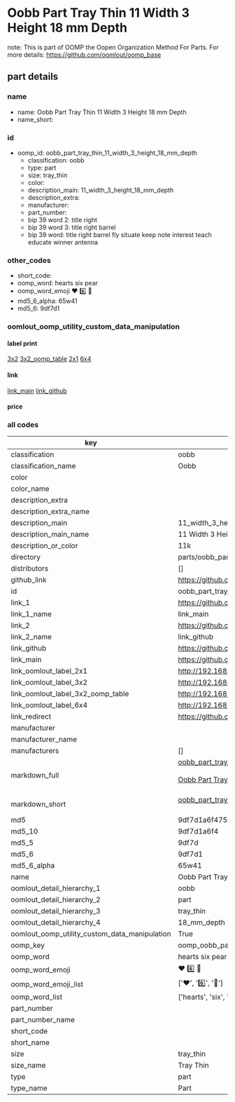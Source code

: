 # Oobb Part Tray Thin 11 Width 3 Height 18 mm Depth  

note: This is part of OOMP the Oopen Organization Method For Parts. For more details: https://github.com/oomlout/oomp_base

##  part details
  







### name
* name: Oobb Part Tray Thin 11 Width 3 Height 18 mm Depth
* name_short: 
### id
* oomp_id: oobb_part_tray_thin_11_width_3_height_18_mm_depth
  * classification: oobb
  * type: part
  * size: tray_thin
  * color: 
  * description_main: 11_width_3_height_18_mm_depth
  * description_extra: 
  * manufacturer: 
  * part_number: 
  * bip 39 word 2: title right
  * bip 39 word 3: title right barrel
  * bip 39 word: title right barrel fly situate keep note interest teach educate winner antenna

### other_codes
* short_code: 
* oomp_word: hearts six pear
* oomp_word_emoji :hearts: :six: :pear:
* md5_6_alpha: 65w41
* md5_6: 9df7d1






### oomlout_oomp_utility_custom_data_manipulation
#### label print
[3x2](http://192.168.1.245:1112/?label=oomp%2065w41)
[3x2_oomp_table](http://192.168.1.108:1112/?label=oomp%2065w41)
[2x1](http://192.168.1.242:1112/?label=oomp%2065w41)
[6x4](http://192.168.1.55:1112/?label=oomp%2065w41)    

#### link

[link_main](https://github.com/oomlout/oomlout_oomp_version_1_messy/tree/main/parts/oobb_part_tray_thin_11_width_3_height_18_mm_depth) [link_github](https://github.com/oomlout/oomlout_oomp_version_1_messy/tree/main/parts/oobb_part_tray_thin_11_width_3_height_18_mm_depth)                             

#### price







### all codes 
| key | value |  
| --- | --- |  
| classification | oobb |  
| classification_name | Oobb |  
| color |  |  
| color_name |  |  
| description_extra |  |  
| description_extra_name |  |  
| description_main | 11_width_3_height_18_mm_depth |  
| description_main_name | 11 Width 3 Height 18 mm Depth |  
| description_or_color | 11k |  
| directory | parts/oobb_part_tray_thin_11_width_3_height_18_mm_depth |  
| distributors | [] |  
| github_link | https://github.com/oomlout/oomlout_oomp_part_src/tree/main/parts/oobb_part_tray_thin_11_width_3_height_18_mm_depth |  
| id | oobb_part_tray_thin_11_width_3_height_18_mm_depth |  
| link_1 | https://github.com/oomlout/oomlout_oomp_version_1_messy/tree/main/parts/oobb_part_tray_thin_11_width_3_height_18_mm_depth |  
| link_1_name | link_main |  
| link_2 | https://github.com/oomlout/oomlout_oomp_version_1_messy/tree/main/parts/oobb_part_tray_thin_11_width_3_height_18_mm_depth |  
| link_2_name | link_github |  
| link_github | https://github.com/oomlout/oomlout_oomp_version_1_messy/tree/main/parts/oobb_part_tray_thin_11_width_3_height_18_mm_depth |  
| link_main | https://github.com/oomlout/oomlout_oomp_version_1_messy/tree/main/parts/oobb_part_tray_thin_11_width_3_height_18_mm_depth |  
| link_oomlout_label_2x1 | http://192.168.1.242:1112/?label=oomp%2065w41 |  
| link_oomlout_label_3x2 | http://192.168.1.245:1112/?label=oomp%2065w41 |  
| link_oomlout_label_3x2_oomp_table | http://192.168.1.108:1112/?label=oomp%2065w41 |  
| link_oomlout_label_6x4 | http://192.168.1.55:1112/?label=oomp%2065w41 |  
| link_redirect | https://github.com/oomlout/oomlout_oomp_version_1_messy/tree/main/parts/oobb_part_tray_thin_11_width_3_height_18_mm_depth |  
| manufacturer |  |  
| manufacturer_name |  |  
| manufacturers | [] |  
| markdown_full | [oobb_part_tray_thin_11_width_3_height_18_mm_depth](none)<br>[](none)<br>[Oobb Part Tray Thin 11 Width 3 Height 18 Mm Depth](none)<br><br> |  
| markdown_short | [oobb_part_tray_thin_11_width_3_height_18_mm_depth](none)<br><br> |  
| md5 | 9df7d1a6f475b2d5e764d59e25ae7717 |  
| md5_10 | 9df7d1a6f4 |  
| md5_5 | 9df7d |  
| md5_6 | 9df7d1 |  
| md5_6_alpha | 65w41 |  
| name | Oobb Part Tray Thin 11 Width 3 Height 18 mm Depth |  
| oomlout_detail_hierarchy_1 | oobb |  
| oomlout_detail_hierarchy_2 | part |  
| oomlout_detail_hierarchy_3 | tray_thin |  
| oomlout_detail_hierarchy_4 | 18_mm_depth |  
| oomlout_oomp_utility_custom_data_manipulation | True |  
| oomp_key | oomp_oobb_part_tray_thin_11_width_3_height_18_mm_depth |  
| oomp_word | hearts six pear |  
| oomp_word_emoji | :hearts: :six: :pear: |  
| oomp_word_emoji_list | [':hearts:', ':six:', ':pear:'] |  
| oomp_word_list | ['hearts', 'six', 'pear'] |  
| part_number |  |  
| part_number_name |  |  
| short_code |  |  
| short_name |  |  
| size | tray_thin |  
| size_name | Tray Thin |  
| type | part |  
| type_name | Part |  
